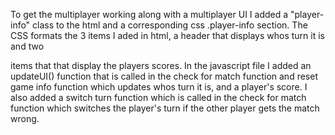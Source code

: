 To get the multiplayer working along with a multiplayer UI I added a "player-info" class to the html and a corresponding css .player-info section. The CSS formats the 3 items I aded in html, a header that displays whos turn it is and two <p> items that that display the players scores. In the javascript file I added an updateUI() function that is called in the check for match function and reset game info function which updates whos turn it is, and a player's score. I also added a switch turn function which is called in the check for match function which switches the player's turn if the other player gets the match wrong.